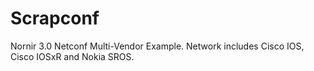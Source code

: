 # Scrapconf
Nornir 3.0 Netconf Multi-Vendor Example. Network includes Cisco IOS, Cisco IOSxR and Nokia SROS. 
